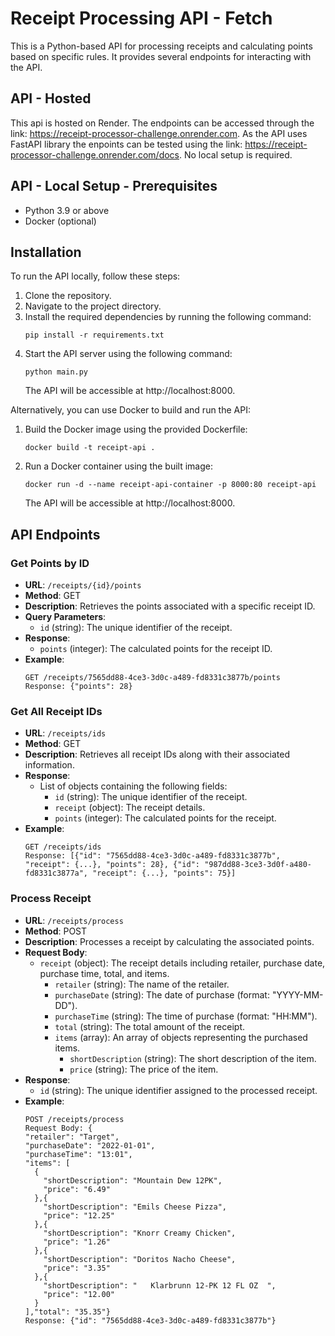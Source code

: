 # Receipt Processing API - Fetch

This is a Python-based API for processing receipts and calculating points based on specific rules. It provides several endpoints for interacting with the API.

## API - Hosted

This api is hosted on Render. The endpoints can be accessed through the link: https://receipt-processor-challenge.onrender.com. As the API uses FastAPI library the enpoints can be tested using the link: https://receipt-processor-challenge.onrender.com/docs. No local setup is required.

## API - Local Setup - Prerequisites

- Python 3.9 or above
- Docker (optional)

## Installation

To run the API locally, follow these steps:

1. Clone the repository.
2. Navigate to the project directory.
3. Install the required dependencies by running the following command:
   ```
   pip install -r requirements.txt
   ```
4. Start the API server using the following command:
   ```
   python main.py
   ```
   The API will be accessible at http://localhost:8000.

Alternatively, you can use Docker to build and run the API:

1. Build the Docker image using the provided Dockerfile:
   ```
   docker build -t receipt-api .
   ```
2. Run a Docker container using the built image:
   ```
   docker run -d --name receipt-api-container -p 8000:80 receipt-api
   ```
   The API will be accessible at http://localhost:8000.

## API Endpoints

### Get Points by ID

- **URL**: `/receipts/{id}/points`
- **Method**: GET
- **Description**: Retrieves the points associated with a specific receipt ID.
- **Query Parameters**:
  - `id` (string): The unique identifier of the receipt.
- **Response**:
  - `points` (integer): The calculated points for the receipt ID.
- **Example**:
  ```
  GET /receipts/7565dd88-4ce3-3d0c-a489-fd8331c3877b/points
  Response: {"points": 28}
  ```

### Get All Receipt IDs

- **URL**: `/receipts/ids`
- **Method**: GET
- **Description**: Retrieves all receipt IDs along with their associated information.
- **Response**:
  - List of objects containing the following fields:
    - `id` (string): The unique identifier of the receipt.
    - `receipt` (object): The receipt details.
    - `points` (integer): The calculated points for the receipt.
- **Example**:
  ```
  GET /receipts/ids
  Response: [{"id": "7565dd88-4ce3-3d0c-a489-fd8331c3877b", "receipt": {...}, "points": 28}, {"id": "987dd88-3ce3-3d0f-a480-fd8331c3877a", "receipt": {...}, "points": 75}]
  ```

### Process Receipt

- **URL**: `/receipts/process`
- **Method**: POST
- **Description**: Processes a receipt by calculating the associated points.
- **Request Body**:
  - `receipt` (object): The receipt details including retailer, purchase date, purchase time, total, and items.
    - `retailer` (string): The name of the retailer.
    - `purchaseDate` (string): The date of purchase (format: "YYYY-MM-DD").
    - `purchaseTime` (string): The time of purchase (format: "HH:MM").
    - `total` (string): The total amount of the receipt.
    - `items` (array): An array of objects representing the purchased items.
      - `shortDescription` (string): The short description of the item.
      - `price` (string): The price of the item.
- **Response**:
  - `id` (string): The unique identifier assigned to the processed receipt.
- **Example**:
  ```
  POST /receipts/process
  Request Body: {
  "retailer": "Target",
  "purchaseDate": "2022-01-01",
  "purchaseTime": "13:01",
  "items": [
    {
      "shortDescription": "Mountain Dew 12PK",
      "price": "6.49"
    },{
      "shortDescription": "Emils Cheese Pizza",
      "price": "12.25"
    },{
      "shortDescription": "Knorr Creamy Chicken",
      "price": "1.26"
    },{
      "shortDescription": "Doritos Nacho Cheese",
      "price": "3.35"
    },{
      "shortDescription": "   Klarbrunn 12-PK 12 FL OZ  ",
      "price": "12.00"
    }
  ],"total": "35.35"}
  Response: {"id": "7565dd88-4ce3-3d0c-a489-fd8331c3877b"}
  ```